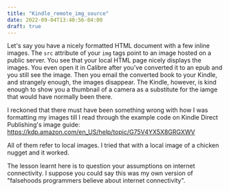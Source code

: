 ```yaml
---
title: "Kindle_remote_img_source"
date: 2022-09-04T13:40:56-04:00
draft: true
---
```


Let's say you have a nicely formatted HTML document with a few inline images. The `src` attribute of your `img` tags point to an image hosted on a public server. You see that your local HTML page nicely displays the images. You even open it in Calibre after you've converted it to an epub and you still see the image. Then you email the converted book to your Kindle, and strangely enough, the images disappear. The Kindle, however, is kind enough to show you a thumbnail of a camera as a substitute for the iamge that would have normally been there. 

I reckoned that there must have been something wrong with how I was formatting my images till I read through the example code on Kindle Direct Publishing's image guide: https://kdp.amazon.com/en_US/help/topic/G75V4YX5X8GRGXWV

All of them refer to local images. I tried that with a local image of a chicken nugget and it worked. 

The lesson learnt here is to question your assumptions on internet connectivity. I suppose you could say this was my own version of "falsehoods programmers believe about internet connectivity".
